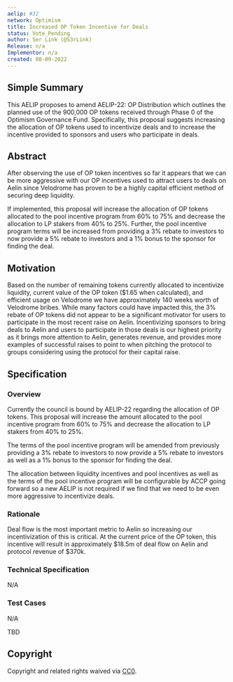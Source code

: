 ```yaml
---
aelip: #32
network: Optimism
title: Increased OP Token Incentive for Deals
status: Vote_Pending
author: Ser Link (@S3rLink)
Release: n/a
Implementor: n/a
created: 08-09-2022
---
```


## Simple Summary

<!--"If you can't explain it simply, you don't understand it well enough." Simply describe the outcome the proposed changes intends to achieve. This should be non-technical and accessible to a casual community member.-->

This AELIP proposes to amend AELIP-22: OP Distribution which outlines the planned use of the 900,000 OP tokens received through Phase 0 of the Optimism Governance Fund. Specifically, this proposal suggests increasing the allocation of OP tokens used to incentivize deals and to increase the incentive provided to sponsors and users who participate in deals.

## Abstract

<!--A short (~200 word) description of the proposed change, the abstract should clearly describe the proposed change. This is what *will* be done if the AELIP is implemented, not *why* it should be done or *how* it will be done. If the AELIP proposes deploying a new contract, write, "we propose to deploy a new contract that will do x".-->

After observing the use of OP token incentives so far it appears that we can be more aggressive with our OP incentives used to attract users to deals on Aelin since Velodrome has proven to be a highly capital efficient method of securing deep liquidity.

If implemented, this proposal will increase the allocation of OP tokens allocated to the pool incentive program from 60% to 75% and decrease the allocation to LP stakers from 40% to 25%. Further, the pool incentive program terms will be increased from providing a 3% rebate to investors to now provide a 5% rebate to investors and a 1% bonus to the sponsor for finding the deal.

## Motivation

<!--This is the problem statement. This is the *why* of the AELIP. It should clearly explain *why* the current state of the protocol is inadequate.  It is critical that you explain *why* the change is needed, if the AELIP proposes changing how something is calculated, you must address *why* the current calculation is inaccurate or wrong. This is not the place to describe how the AELIP will address the issue!-->

Based on the number of remaining tokens currently allocated to incentivize liquidity, current value of the OP token ($1.65 when calculated), and efficient usage on Velodrome we have approximately 140 weeks worth of Velodrome bribes. While many factors could have impacted this, the 3% rebate of OP tokens did not appear to be a significant motivator for users to participate in the most recent raise on Aelin. Incentivizing sponsors to bring deals to Aelin and users to participate in those deals is our highest priority as it brings more attention to Aelin, generates revenue, and provides more examples of successful raises to point to when pitching the protocol to groups considering using the protocol for their capital raise.

## Specification

### Overview

<!--This is a high-level overview of *how* the AELIP will solve the problem. The overview should clearly describe how the new feature will be implemented.-->

Currently the council is bound by AELIP-22 regarding the allocation of OP tokens. This proposal will increase the amount allocated to the pool incentive program from 60% to 75% and decrease the allocation to LP stakers from 40% to 25%.

The terms of the pool incentive program will be amended from previously providing a 3% rebate to investors to now provide a 5% rebate to investors as well as a 1% bonus to the sponsor for finding the deal.

The allocation between liquidity incentives and pool incentives as well as the terms of the pool incentive program will be configurable by ACCP going forward so a new AELIP is not required if we find that we need to be even more aggressive to incentivize deals.

### Rationale

<!--This is where you explain the reasoning behind how you propose to solve the problem. Why did you propose to implement the change in this way, what were the considerations and trade-offs. The rationale fleshes out what motivated the design and why particular design decisions were made. It should describe alternate designs that were considered and related work. The rationale may also provide evidence of consensus within the community, and should discuss important objections or concerns raised during discussion.-->

Deal flow is the most important metric to Aelin so increasing our incentivization of this is critical. At the current price of the OP token, this incentive will result in approximately $18.5m of deal flow on Aelin and protocol revenue of $370k.

### Technical Specification

<!--The technical specification should outline the public API of the changes proposed. That is, changes to any of the interfaces Synthetix currently exposes or the creations of new ones.-->

N/A

### Test Cases

<!--Test cases for an implementation are mandatory for AELIPs but can be included with the implementation..-->

N/A

TBD

## Copyright

Copyright and related rights waived via [CC0](https://creativecommons.org/publicdomain/zero/1.0/).
